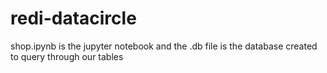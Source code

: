 # redi-datacircle

shop.ipynb is the jupyter notebook and the .db file is the database created to query through our tables
